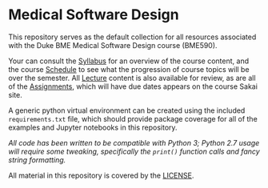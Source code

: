 # Medical Software Design 

This repository serves as the default collection for all resources associated
with the Duke BME Medical Software Design course (BME590).

Your can consult the [Syllabus](syllabus.md) for an overview of the course
content, and the course [Schedule](schedule.md) to see what the progression of
course topics will be over the semester.  All [Lecture](Lecture/) content is
also available for review, as are all of the [Assignments](Assignments/), which
will have due dates appears on the course Sakai site.

A generic python virtual environment can be created using the included
`requirements.txt` file, which should provide package coverage for all of the
examples and Jupyter notebooks in this repository.  

*All code has been written
to be compatible with Python 3; Python 2.7 usage will require some tweaking,
specifically the `print()` function calls and fancy string formatting.*

All material in this repository is covered by the [LICENSE](LICENSE).
